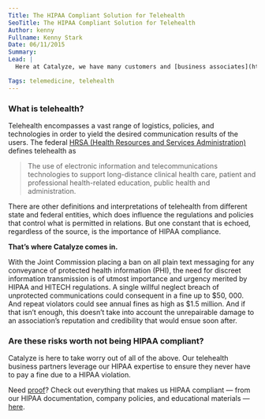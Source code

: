 ```yaml
---
Title: The HIPAA Compliant Solution for Telehealth
SeoTitle: The HIPAA Compliant Solution for Telehealth
Author: kenny
Fullname: Kenny Stark
Date: 06/11/2015
Summary: 
Lead: |
  Here at Catalyze, we have many customers and [business associates](https://catalyze.io/learn/business-associate-agreements) that utilize our products, services, and expertise with applications that employ telecommunication technology with means of improving healthcare, collective well-being, and health education remittance and assistance — put simply in layman’s terms, Catalyze serves as a great technology partner to telehealth apps. 

Tags: telemedicine, telehealth
---
```

### What is **telehealth**?

Telehealth encompasses a vast range of logistics, policies, and technologies in order to yield the desired communication results of the users. The federal [HRSA (Health Resources and Services Administration)](http://www.hrsa.gov/ruralhealth/about/telehealth/telehealth.html) defines telehealth as

> The use of electronic information and telecommunications technologies to support long-distance clinical health care, patient and professional health-related education, public health and administration.

There are other definitions and interpretations of telehealth from different state and federal entities, which does influence the regulations and policies that control what is permitted in relations. But one constant that is echoed, regardless of the source, is the importance of HIPAA compliance. 

**That’s where Catalyze comes in.**

With the Joint Commission placing a ban on all plain text messaging for any conveyance of protected health information (PHI), the need for discreet information transmission is of utmost importance and urgency merited by HIPAA and HITECH regulations. A single willful neglect breach of unprotected communications could consequent in a fine up to $50, 000. And repeat violators could see annual fines as high as $1.5 million. And if that isn’t enough, this doesn’t take into account the unrepairable damage to an association’s reputation and credibility that would ensue soon after. 

### Are these risks worth not being HIPAA compliant?

Catalyze is here to take worry out of all of the above. Our telehealth business partners leverage our HIPAA expertise to ensure they never have to pay a fine due to a HIPAA violation. 

Need [proof](https://catalyze.io/proof)? Check out everything that makes us HIPAA compliant — from our HIPAA documentation, company policies, and educational materials — [here](https://catalyze.io/compliance).


